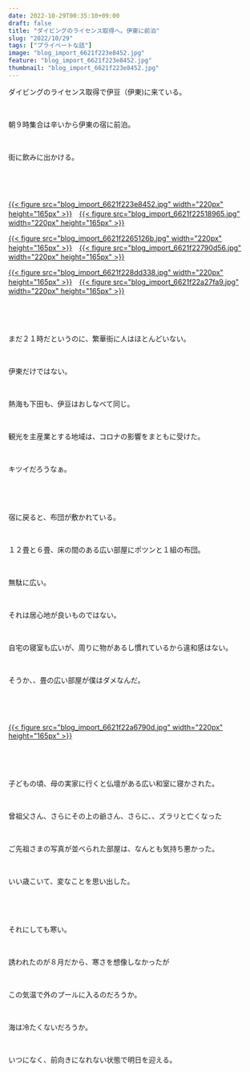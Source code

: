 ```yaml
---
date: 2022-10-29T00:35:10+09:00
draft: false
title: "ダイビングのライセンス取得へ。伊東に前泊"
slug: "2022/10/29"
tags: ["プライベートな話"]
image: "blog_import_6621f223e8452.jpg"
feature: "blog_import_6621f223e8452.jpg"
thumbnail: "blog_import_6621f223e8452.jpg"
---
```

<p>ダイビングのライセンス取得で伊豆（伊東)に来ている。</p><p> </p><p>朝９時集合は辛いから伊東の宿に前泊。</p><p> </p><p>街に飲みに出かける。</p><p> </p><p> </p><p><a href="blog_import_6621f223e8452.jpg">{{< figure src="blog_import_6621f223e8452.jpg" width="220px" height="165px" >}}</a>　<a href="blog_import_6621f22518965.jpg">{{< figure src="blog_import_6621f22518965.jpg" width="220px" height="165px" >}}</a></p><p><a href="blog_import_6621f2265126b.jpg">{{< figure src="blog_import_6621f2265126b.jpg" width="220px" height="165px" >}}</a>　<a href="blog_import_6621f22790d56.jpg">{{< figure src="blog_import_6621f22790d56.jpg" width="220px" height="165px" >}}</a></p><p><a href="blog_import_6621f228dd338.jpg">{{< figure src="blog_import_6621f228dd338.jpg" width="220px" height="165px" >}}</a>　<a href="blog_import_6621f22a27fa9.jpg">{{< figure src="blog_import_6621f22a27fa9.jpg" width="220px" height="165px" >}}</a></p><p> </p><p> </p><p>まだ２１時だというのに、繁華街に人はほとんどいない。</p><p> </p><p>伊東だけではない。</p><p> </p><p>熱海も下田も、伊豆はおしなべて同じ。</p><p> </p><p>観光を主産業とする地域は、コロナの影響をまともに受けた。</p><p> </p><p>キツイだろうなぁ。</p><p> </p><p> </p><p>宿に戻ると、布団が敷かれている。</p><p> </p><p>１２畳と６畳、床の間のある広い部屋にポツンと１組の布団。</p><p> </p><p>無駄に広い。</p><p> </p><p>それは居心地が良いものではない。</p><p> </p><p>自宅の寝室も広いが、周りに物があるし慣れているから違和感はない。</p><p> </p><p>そうか、、畳の広い部屋が僕はダメなんだ。</p><p> </p><p> </p><p><a href="blog_import_6621f22a6790d.jpg">{{< figure src="blog_import_6621f22a6790d.jpg" width="220px" height="165px" >}}</a></p><p> </p><p> </p><p>子どもの頃、母の実家に行くと仏壇がある広い和室に寝かされた。</p><p> </p><p>曾祖父さん、さらにその上の爺さん、さらに、、ズラリと亡くなった</p><p> </p><p>ご先祖さまの写真が並べられた部屋は、なんとも気持ち悪かった。</p><p> </p><p>いい歳こいて、変なことを思い出した。</p><p> </p><p> </p><p>それにしても寒い。</p><p> </p><p>誘われたのが８月だから、寒さを想像しなかったが</p><p> </p><p>この気温で外のプールに入るのだろうか。</p><p> </p><p>海は冷たくないだろうか。</p><p> </p><p>いつになく、前向きになれない状態で明日を迎える。</p><p> </p><p> </p>

